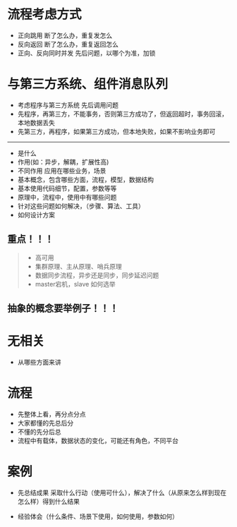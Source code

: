 # 流程考虑方式
- 正向跳用 断了怎么办，重复发怎么
- 反向返回 断了怎么办，重复返回怎么
- 正向、反向同时并发 先后问题，以哪个为准，加锁

# 与第三方系统、组件消息队列
- 考虑程序与第三方系统 先后调用问题
- 先程序，再第三方，不能事务，否则第三方成功了，但返回超时，事务回滚，本地数据丢失
- 先第三方，再程序，如果第三方成功，但本地失败，如果不影响业务即可

------------------------------------------------------------------
- 是什么
- 作用(如：异步，解耦，扩展性高)
- 不同作用 应用在哪些业务，场景
- 基本概念，包含哪些方面，流程，模型，数据结构
- 基本使用代码细节，配置，参数等等
- 原理中，流程中，使用中有哪些问题
- 针对这些问题如何解决，（步骤、算法、工具）
- 如何设计方案

## 重点！！！
> - 高可用
> - 集群原理、主从原理、哨兵原理
> - 数据同步流程，异步还是同步，同步延迟问题
> - master宕机，slave 如何选举

## 抽象的概念要举例子！！！


# 无相关
- 从哪些方面来讲
# 流程
- 先整体上看，再分点分点
- 大家都懂的先总后分
- 不懂的先分后总
- 流程中有载体，数据状态的变化，可能还有角色，不同平台
# 案例
- 先总结成果 采取什么行动（使用可什么），解决了什么（从原来怎么样到现在怎么样）得到什么结果

- 经验体会（什么条件、场景下使用，如何使用，参数如何）
